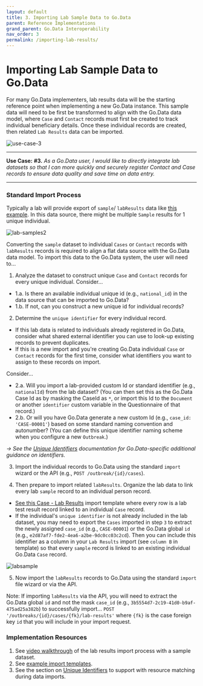 ```yaml
---
layout: default
title: 3. Importing Lab Sample Data to Go.Data
parent: Reference Implementations
grand_parent: Go.Data Interoperability
nav_order: 3
permalink: /importing-lab-results/
---
```

# Importing Lab Sample Data to Go.Data
For many Go.Data implementers, lab results data will be the starting reference point when implementing a new Go.Data instance. This sample data will need to be first be transformed to align with the Go.Data data model, where `Case` and `Contact` records must first be created to track individual beneficiary details. Once these individual records are created, then related `Lab Results` data can be imported. 

![use-case-3](../assets/use-case-3.png)

---
**Use Case:**
**#3.** _As a Go.Data user, I would like to directly integrate lab datasets so that I can more quickly and securely register Contact and Case records to ensure data quality and save time on data entry._

---

### Standard Import Process
Typically a lab will provide export of `sample`/ `labResults` data like [this example](https://docs.google.com/spreadsheets/d/1xwqHwjb8aRwycRzz5Sk0MLtoOwSc6UhqLolV4ylcHLc/edit?usp=sharing). In this data source, there might be multiple `Sample` results for 1 unique individual. 

![lab-samples2](../assets/lab-samples2.png)

Converting the `sample` dataset to individual `Cases` or `Contact` records with `labResults` records is required to align a flat data source with the Go.Data data model. To import this data to the Go.Data system, the user will need to...

1. Analyze the dataset to construct unique `Case` and `Contact` records for every unique individual. Consider...

* 1.a. Is there an available individual unique id (e.g., `national_id`) in the data source that can be imported to Go.Data? 
* 1.b. If not, can you construct a new unique id for individual records? 

2. Determine the `unique identifier` for every individual record. 
- If this lab data is related to individuals already registered in Go.Data, consider what shared external identifier you can use to look-up existing records to prevent duplicates. 
- If this is a new import and you're creating Go.Data individual `Case` or `Contact` records for the first time, consider what identifiers you want to assign to these records on import. 

Consider...
* 2.a. Will you import a lab-provided custom Id or standard identifier (e.g., `nationalId`) from the lab dataset? (You can then set this as the Go.Data Case Id as by masking the CaseId as `*`, or import this Id to the `Document` or another `identifier` custom variable in the Questionnaire of that record.)
* 2.b. Or will you have Go.Data generate a new custom Id (e.g., `case_id: 'CASE-00001'`) based on some standard naming convention and autonumber? (You can define this unique identifier naming scheme when you configure a new `Outbreak`.)

_→ See the [Unique Identifiers](https://worldhealthorganization.github.io/godata/unique-identifiers/) documentation for Go.Data-specific additional guidance on identifiers._

3. Import the individual records to Go.Data using the standard `import` wizard or the API (e.g., `POST /outbreak/{id}/cases`). 

4. Then prepare to import related `labResults`. Organize the lab data to link every lab `sample` record to an individual person record. 
- [See this Case - Lab Results](https://docs.google.com/spreadsheets/d/1Z2Duhg43FrIzs63xq3JWcqAXZ16dUYUI30V4D2N3RFg/edit#gid=1067465781) import template where every row is a lab test result record linked to an individual `Case` record. 
- If the individual's `unique identifier` is not already included in the lab dataset, you may need to export the `Cases` imported in step `3` to extract the newly assigned `case_id` (e.g., `CASE-00001`) or the Go.Data global `id` (e.g., `e2d87af7-fde2-4ea6-a2be-9dc0cc03c2cd`). Then you can include this identifier as a column in your `Lab Results` import (see `column B` in template) so that every `sample` record is linked to an existing individual Go.Data `Case` record. 

![labsample](../assets/lab-samples.png)

5. Now import the `labResults` records to Go.Data using the standard `import` file wizard or via the API. 

Note: If importing `labResults` via the API, you will need to extract the Go.Data global `id` and not the mask `case_id` (e.g., `3b5554d7-2c19-41d0-b9af-475ad25a382b`) to successfully import...
`POST '/outbreaks/{id}/cases/{fk}/lab-results'` where `{fk}` is the case foreign key `id` that you will include in your import request. 


### Implementation Resources
1. See [video walkthrough](https://drive.google.com/drive/folders/1Rf9TXCXkn8_XnjH4FcRsIGqDZ-UkVvdC) of the lab results import process with a sample dataset.
2. See [example import templates](https://drive.google.com/drive/folders/1H0dL6wwkRomNPdugFcUO0Ft0VbLwcxYm). 
3. See the section on [Unique Identifiers](https://worldhealthorganization.github.io/godata/unique-identifiers/) to support with resource matching during data imports. 
